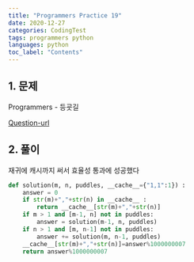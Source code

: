 ```yaml
---
title: "Programmers Practice 19"
date: 2020-12-27
categories: CodingTest
tags: programmers python
languages: python
toc_label: "Contents"
---
```


## 1. 문제
Programmers - 등굣길

[Question-url](https://programmers.co.kr/learn/courses/30/lessons/42898)

## 2. 풀이

재귀에 캐시까지 써서 효율성 통과에 성공했다

```python
def solution(m, n, puddles, __cache__={"1,1":1}) :
    answer = 0
    if str(m)+","+str(n) in __cache__ :
        return __cache__[str(m)+","+str(n)]
    if m > 1 and [m-1, n] not in puddles:
        answer = solution(m-1, n, puddles)
    if n > 1 and [m, n-1] not in puddles:
        answer += solution(m, n-1, puddles)
    __cache__[str(m)+","+str(n)]=answer%1000000007
    return answer%1000000007
```

